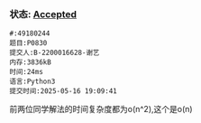 ### 状态: [Accepted](http://dsbpython.openjudge.cn/dspythonbook/solution/49180244)
```
#:49180244
题目:P0830
提交人:B-2200016628-谢艺
内存:3836kB
时间:24ms
语言:Python3
提交时间:2025-05-16 19:09:41
```

前两位同学解法的时间复杂度都为o(n^2),这个是o(n)
